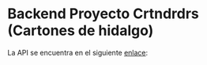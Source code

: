 # Backend Proyecto Crtndrdrs (Cartones de hidalgo)

La API se encuentra en el siguiente [enlace](https://crtndrdrs.herokuapp.com/):



